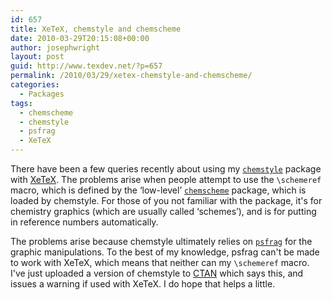 ```yaml
---
id: 657
title: XeTeX, chemstyle and chemscheme
date: 2010-03-29T20:15:08+00:00
author: josephwright
layout: post
guid: http://www.texdev.net/?p=657
permalink: /2010/03/29/xetex-chemstyle-and-chemscheme/
categories:
  - Packages
tags:
  - chemscheme
  - chemstyle
  - psfrag
  - XeTeX
---
```

There have been a few queries recently about using my [`chemstyle`](https://ctan.org/pkg/chemstyle) package with [XeTeX](http://scripts.sil.org/cms/scripts/page.php?site_id=nrsi&amp;id=xetex). The problems arise when people attempt to use the `\schemeref` macro, which is defined by the ‘low-level’ [`chemscheme`](https://ctan.org/pkg/chemstyle) package, which is loaded by chemstyle. For those of you not familiar with the package, it's for chemistry graphics (which are usually called ‘schemes’), and is for putting in reference numbers automatically.

The problems arise because chemstyle ultimately relies on [`psfrag`](https://ctan.org/pkg/psfrag) for the graphic manipulations. To the best of my knowledge, psfrag can't be made to work with XeTeX, which means that neither can my `\schemeref` macro. I've just uploaded a version of chemstyle to [CTAN](https://www.ctan.org) which says this, and issues a warning if used with XeTeX. I do hope that helps a little.
